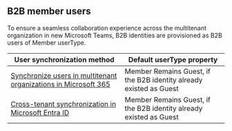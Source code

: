 ## B2B member users

To ensure a seamless collaboration experience across the multitenant organization in new Microsoft Teams, B2B identities are provisioned as B2B users of Member userType.

| User synchronization method                                                                 | Default userType property                       |
|--------------------------------------------------------------------------------------------|------------------------------------------------|
| [Synchronize users in multitenant organizations in Microsoft 365](#)                  | Member Remains Guest, if the B2B identity already existed as Guest    |
| [Cross-tenant synchronization in Microsoft Entra ID](#)                                | Member Remains Guest, if the B2B identity already existed as Guest    |